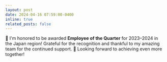 ```yaml
---
layout: post
date: 2024-04-16 07:59:00-0400
inline: true
related_posts: false
---
```


🏅 I'm honored to be awarded **Employee of the Quarter** for 2023–2024 in the Japan region! Grateful for the recognition and thankful to my amazing team for the continued support. 🙏 Looking forward to achieving even more together!
